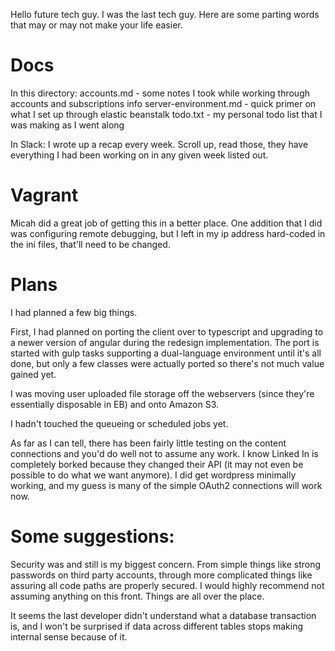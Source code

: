 Hello future tech guy.  I was the last tech guy.  Here are some parting words that may or may not make your life easier.

# Docs

In this directory:
 accounts.md - some notes I took while working through accounts and subscriptions info
 server-environment.md - quick primer on what I set up through elastic beanstalk
 todo.txt - my personal todo list that I was making as I went along

In Slack:
 I wrote up a recap every week.  Scroll up, read those, they have everything I had been working on in any given week listed out.


# Vagrant

Micah did a great job of getting this in a better place.  One addition that I did was configuring remote debugging, but I left in my ip address hard-coded in the ini files, that'll need to be changed.


# Plans

I had planned a few big things.

First, I had planned on porting the client over to typescript and upgrading to a newer version of angular during the redesign implementation.  The port is started with gulp tasks supporting a dual-language environment until it's all done, but only a few classes were actually ported so there's not much value gained yet.

I was moving user uploaded file storage off the webservers (since they're essentially disposable in EB) and onto Amazon S3.

I hadn't touched the queueing or scheduled jobs yet.

As far as I can tell, there has been fairly little testing on the content connections and you'd do well not to assume any work.  I know Linked In is completely borked because they changed their API (it may not even be possible to do what we want anymore).  I did get wordpress minimally working, and my guess is many of the simple OAuth2 connections will work now.


# Some suggestions:

Security was and still is my biggest concern.  From simple things like strong passwords on third party accounts, through more complicated things like assuring all code paths are properly secured.  I would highly recommend not assuming anything on this front.  Things are all over the place.

It seems the last developer didn't understand what a database transaction is, and I won't be surprised if data across different tables stops making internal sense because of it.
